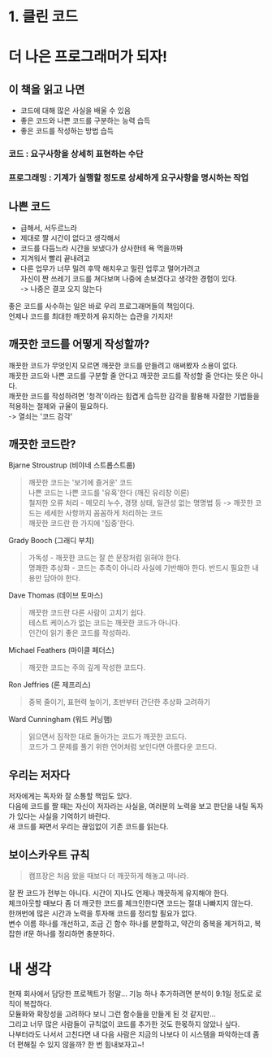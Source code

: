 # 1. 클린 코드

# 더 나은 프로그래머가 되자!

## 이 책을 읽고 나면
- 코드에 대해 많은 사실을 배울 수 있음
- 좋은 코드와 나쁜 코드를 구분하는 능력 습득
- 좋은 코드를 작성하는 방법 습득


### 코드 : 요구사항을 상세히 표현하는 수단
### 프로그래밍 : 기계가 실행할 정도로 상세하게 요구사항을 명시하는 작업


## 나쁜 코드
- 급해서, 서두르느라
- 제대로 짤 시간이 없다고 생각해서
- 코드를 다듬느라 시간을 보냈다가 상사한테 욕 먹을까봐
- 지겨워서 빨리 끝내려고
- 다른 업무가 너무 밀려 후딱 해치우고 밀린 업루고 멀어가려고   
자신이 짠 쓰레기 코드를 쳐다보며 나중에 손보겠다고 생각한 경험이 있다.   
-> 나중은 결코 오지 않는다

좋은 코드를 사수하는 일은 바로 우리 프로그래머들의 책임이다.   
언제나 코드를 최대한 깨끗하게 유지하는 습관을 가지자!


## 깨끗한 코드를 어떻게 작성할까?
깨끗한 코드가 무엇인지 모르면 깨끗한 코드를 만들려고 애써봤자 소용이 없다.   
깨끗한 코드와 나쁜 코드를 구분할 줄 안다고 깨끗한 코드를 작성할 줄 안다는 뜻은 아니다.   
깨끗한 코드를 작성하려면 '청격'이라는 힘겹게 습득한 감각을 활용해 자잘한 기법들을 적용하는 절제와 규율이 필요하다.   
-> 열쇠는 '코드 감각'

## 깨끗한 코드란?
Bjarne Stroustrup (비야네 스트롭스트룹)
> 깨끗한 코드는 '보기에 즐거운' 코드   
나쁜 코드는 나쁜 코드를 '유혹'한다 (깨진 유리창 이론)   
철저한 오류 처리 - 메모리 누수, 경쟁 상태, 일관성 없는 명명법 등 -> 깨끗한 코드는 세세한 사항까지 꼼꼼하게 처리하는 코드   
깨끗한 코드란 한 가지에 '집중'한다.

Grady Booch (그래디 부치)
> 가독성 - 깨끗한 코드는 잘 쓴 문장처럼 읽혀야 한다.   
명쾌한 추상화 - 코드는 추측이 아니라 사실에 기반해야 한다. 반드시 필요한 내용만 담아야 한다.   

Dave Thomas (데이브 토마스)
> 깨끗한 코드란 다른 사람이 고치기 쉽다.   
테스트 케이스가 없는 코드는 깨끗한 코드가 아니다.   
인간이 읽기 좋은 코드를 작성하라.

Michael Feathers (마이클 페더스)
> 깨끗한 코드는 주의 깊게 작성한 코드다.

Ron Jeffries (론 제프리스)
> 중복 줄이기, 표현력 높이기, 초반부터 간단한 추상화 고려하기

Ward Cunningham (워드 커닝햄)
> 읽으면서 짐작한 대로 돌아가는 코드가 깨끗한 코드다.   
코드가 그 문제를 풀기 위한 언어처럼 보인다면 아름다운 코드다.


## 우리는 저자다
저자에게는 독자와 잘 소통할 책임도 있다.   
다음에 코드를 짤 때는 자신이 저자라는 사실을, 여러분의 노력을 보고 판단을 내릴 독자가 있다는 사실을 기억하기 바란다.   
새 코드를 짜면서 우리는 끊임없이 기존 코드를 읽는다.


## 보이스카우트 규칙
> 캠프장은 처음 왔을 때보다 더 깨끗하게 해놓고 떠나라.

잘 짠 코드가 전부는 아니다. 시간이 지나도 언제나 깨끗하게 유지해야 한다.   
체크아웃할 때보다 좀 더 깨긋한 코드를 체크인한다면 코드는 절대 나빠지지 않는다.   
한꺼번에 많은 시간과 노력을 투자해 코드를 정리할 필요가 없다.   
변수 이름 하나를 개선하고, 조금 긴 함수 하나를 분할하고, 약간의 중복을 제거하고, 복잡한 if문 하나를 정리하면 충분하다.


# 내 생각
현재 회사에서 담당한 프로젝트가 정말... 기능 하나 추가하려면 분석이 9:1일 정도로 로직이 복잡하다.   
모듈화와 확장성을 고려하다 보니 그런 함수들을 만들게 된 것 같지만...   
그리고 너무 많은 사람들이 규칙없이 코드를 추가한 것도 한몫하지 않았나 싶다.   
나부터라도 나서서 고친다면 내 다음 사람은 지금의 나보다 이 시스템을 파악하는데 좀 더 편해질 수 있지 않을까?
한 번 힘내보자고~!
